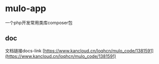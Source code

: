# mulo-app
一个php开发常用类库composer包

## doc
文档链接docs-link [https://www.kancloud.cn/loqhcn/mulo_code/1381591](https://www.kancloud.cn/loqhcn/mulo_code/1381591)
